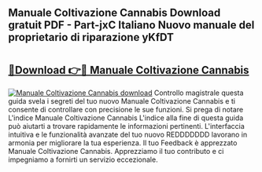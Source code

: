 ## Manuale Coltivazione Cannabis Download gratuit PDF - Part-jxC Italiano Nuovo manuale del proprietario di riparazione yKfDT

# <h2><a href="http://dfbod2.blite.top/?on=Manuale+Coltivazione+Cannabis">🔗Download 👉🔴 Manuale Coltivazione Cannabis</a></h2>

[![Manuale Coltivazione Cannabis download](https://i.imgur.com/lujVjoI.png)](http://dfbod2.blite.top/?on=Manuale+Coltivazione+Cannabis)
Controllo magistrale questa guida svela i segreti del tuo nuovo Manuale Coltivazione Cannabis e ti consente di controllare con precisione le sue funzioni. Si prega di notare L'indice Manuale Coltivazione Cannabis L'indice alla fine di questa guida può aiutarti a trovare rapidamente le informazioni pertinenti. L'interfaccia intuitiva e le funzionalità avanzate del tuo nuovo REDDDDDDD lavorano in armonia per migliorare la tua esperienza. Il tuo Feedback è apprezzato Manuale Coltivazione Cannabis. Apprezziamo il tuo contributo e ci impegniamo a fornirti un servizio eccezionale.
